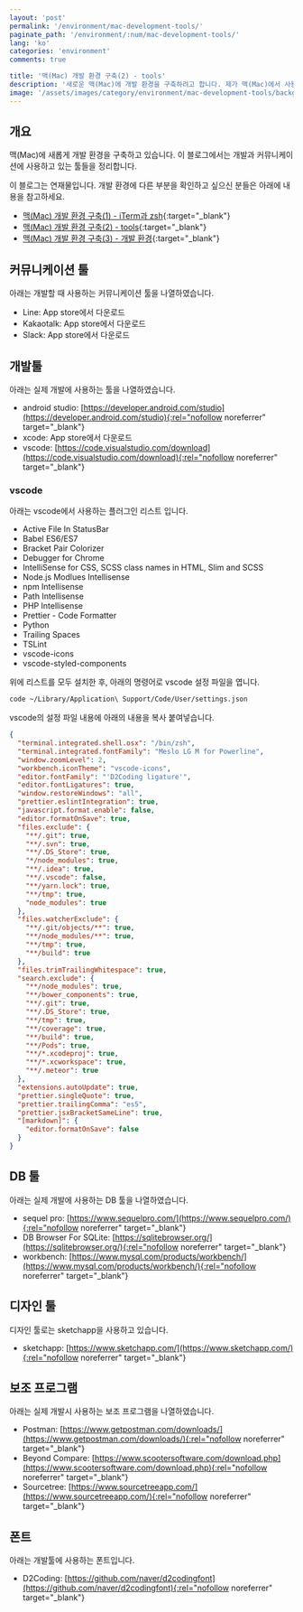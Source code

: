 ```yaml
---
layout: 'post'
permalink: '/environment/mac-development-tools/'
paginate_path: '/environment/:num/mac-development-tools/'
lang: 'ko'
categories: 'environment'
comments: true

title: '맥(Mac) 개발 환경 구축(2) - tools'
description: '새로운 맥(Mac)에 개발 환경을 구축하려고 합니다. 제가 맥(Mac)에서 사용하고 있는 개발툴들을 정리하였습니다.'
image: '/assets/images/category/environment/mac-development-tools/background.jpg'
---
```


## 개요
맥(Mac)에 새롭게 개발 환경을 구축하고 있습니다. 이 블로그에서는 개발과 커뮤니케이션에 사용하고 있는 툴들을 정리합니다.

이 블로그는 연재물입니다. 개발 환경에 다른 부분을 확인하고 싶으신 분들은 아래에 내용을 참고하세요.

- [맥(Mac) 개발 환경 구축(1) - iTerm과 zsh]({{site.url}}/{{page.categories}}/mac-iterm-zsh/){:target="_blank"}
- [맥(Mac) 개발 환경 구축(2) - tools]({{site.url}}/{{page.categories}}/mac-development-tools/){:target="_blank"}
- [맥(Mac) 개발 환경 구축(3) - 개발 환경]({{site.url}}/{{page.categories}}/mac-development-environment/){:target="_blank"}


## 커뮤니케이션 툴
아래는 개발할 때 사용하는 커뮤니케이션 툴을 나열하였습니다.

- Line: App store에서 다운로드
- Kakaotalk: App store에서 다운로드
- Slack: App store에서 다운로드


## 개발툴
아래는 실제 개발에 사용하는 툴을 나열하였습니다.

- android studio: [https://developer.android.com/studio](https://developer.android.com/studio){:rel="nofollow noreferrer" target="_blank"}
- xcode: App store에서 다운로드
- vscode: [https://code.visualstudio.com/download](https://code.visualstudio.com/download){:rel="nofollow noreferrer" target="_blank"}


### vscode
아래는 vscode에서 사용하는 플러그인 리스트 입니다.

- Active File In StatusBar
- Babel ES6/ES7
- Bracket Pair Colorizer
- Debugger for Chrome
- IntelliSense for CSS, SCSS class names in HTML, Slim and SCSS
- Node.js Modlues Intellisense
- npm Intellisense
- Path Intellisense
- PHP Intellisense
- Prettier - Code Formatter
- Python
- Trailing Spaces
- TSLint
- vscode-icons
- vscode-styled-components

위에 리스트를 모두 설치한 후, 아래의 명령어로 vscode 설정 파일을 엽니다.

```bash
code ~/Library/Application\ Support/Code/User/settings.json
```

vscode의 설정 파일 내용에 아래의 내용을 복사 붙여넣습니다.

```json
{
  "terminal.integrated.shell.osx": "/bin/zsh",
  "terminal.integrated.fontFamily": "Meslo LG M for Powerline",
  "window.zoomLevel": 2,
  "workbench.iconTheme": "vscode-icons",
  "editor.fontFamily": "'D2Coding ligature'",
  "editor.fontLigatures": true,
  "window.restoreWindows": "all",
  "prettier.eslintIntegration": true,
  "javascript.format.enable": false,
  "editor.formatOnSave": true,
  "files.exclude": {
    "**/.git": true,
    "**/.svn": true,
    "**/.DS_Store": true,
    "*/node_modules": true,
    "**/.idea": true,
    "**/.vscode": false,
    "**/yarn.lock": true,
    "**/tmp": true,
    "node_modules": true
  },
  "files.watcherExclude": {
    "**/.git/objects/**": true,
    "**/node_modules/**": true,
    "**/tmp": true,
    "**/build": true
  },
  "files.trimTrailingWhitespace": true,
  "search.exclude": {
    "**/node_modules": true,
    "**/bower_components": true,
    "**/.git": true,
    "**/.DS_Store": true,
    "**/tmp": true,
    "**/coverage": true,
    "**/build": true,
    "**/Pods": true,
    "**/*.xcodeproj": true,
    "**/*.xcworkspace": true,
    "**/.meteor": true
  },
  "extensions.autoUpdate": true,
  "prettier.singleQuote": true,
  "prettier.trailingComma": "es5",
  "prettier.jsxBracketSameLine": true,
  "[markdown]": {
    "editor.formatOnSave": false
  }
}
```


## DB 툴
아래는 실제 개발에 사용하는 DB 툴을 나열하였습니다.

- sequel pro: [https://www.sequelpro.com/](https://www.sequelpro.com/){:rel="nofollow noreferrer" target="_blank"}
- DB Browser For SQLite: [https://sqlitebrowser.org/](https://sqlitebrowser.org/){:rel="nofollow noreferrer" target="_blank"}
- workbench: [https://www.mysql.com/products/workbench/](https://www.mysql.com/products/workbench/){:rel="nofollow noreferrer" target="_blank"}


## 디자인 툴
디자인 툴로는 sketchapp을 사용하고 있습니다.

- sketchapp: [https://www.sketchapp.com/](https://www.sketchapp.com/){:rel="nofollow noreferrer" target="_blank"}


## 보조 프로그램
아래는 실제 개발시 사용하는 보조 프로그램을 나열하였습니다.

- Postman: [https://www.getpostman.com/downloads/](https://www.getpostman.com/downloads/){:rel="nofollow noreferrer" target="_blank"}
- Beyond Compare: [https://www.scootersoftware.com/download.php](https://www.scootersoftware.com/download.php){:rel="nofollow noreferrer" target="_blank"}
- Sourcetree: [https://www.sourcetreeapp.com/](https://www.sourcetreeapp.com/){:rel="nofollow noreferrer" target="_blank"}


## 폰트
아래는 개발툴에 사용하는 폰트입니다.

- D2Coding: [https://github.com/naver/d2codingfont](https://github.com/naver/d2codingfont){:rel="nofollow noreferrer" target="_blank"}


